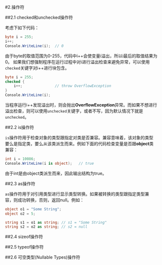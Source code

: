 #2.操作符

##2.1 checked和unchecked操作符

考虑下如下代码：
```cs
byte i = 255;
i++;
Console.WriteLine(i);  // 0
```
由于byte的取值范围为0-255，代码中i++会使变量i溢出，所以i最后的取值结果为0。 如果我们想强制程序在运行过程中对i进行溢出检查来避免异常，可以使用`checked`关键字对i++进行块包含。
```cs
byte i = 255;
checked {
	i++;               // throw OverflowException
}
Console.WriteLine(i);
```
当程序运行i++发现溢出时，则会抛出**OverflowException**异常。而如果不想进行溢出检查，则可以使用`unchecked`关键字，或者不写，因为默认情况下就是`unchecked`。

##2.2 is操作符

`is`操作符用于检查对象的类型跟指定对类是否兼容。兼容意味着，该对象的类型要么是指定类，要么从该类派生而来。例如下面的代码检查变量是否跟**object**类兼容：
```cs
int i = 10086;
Console.WriteLine(i is object);   // true
```
由于int是由object类派生而来，因此输出结构为true。

##2.3 as操作符

`as`操作符用于对引用类型进行显示类型转换。如果被转换的类型跟指定类型兼容，则成功转换，否则，返回null。例如：
```cs
object o1 = "Some String";
object o2 = 5;

string s1 = o1 as string; // s1 = "Some String"
string s2 = o2 as string; // s2 = null
```

##2.4 sizeof操作符

##2.5 typeof操作符

##2.6 可空类型(Nullable Types)操作符
